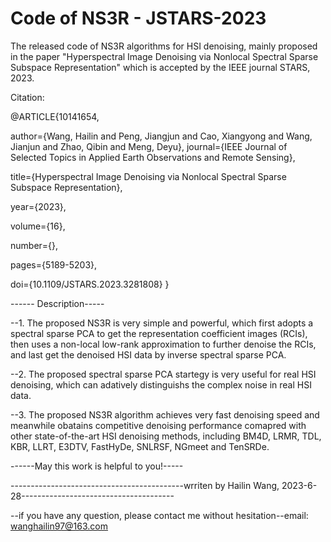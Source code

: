 # Code of NS3R - JSTARS-2023
The released code of NS3R algorithms for HSI denoising, mainly proposed in the paper "Hyperspectral Image Denoising via Nonlocal Spectral Sparse Subspace Representation" which is accepted by the IEEE journal STARS, 2023.

Citation: 

@ARTICLE{10141654,

  author={Wang, Hailin and Peng, Jiangjun and Cao, Xiangyong and Wang, Jianjun and Zhao, Qibin and Meng, Deyu},
  journal={IEEE Journal of Selected Topics in Applied Earth Observations and Remote Sensing}, 
  
  title={Hyperspectral Image Denoising via Nonlocal Spectral Sparse Subspace Representation}, 
  
  year={2023},
  
  volume={16},
  
  number={},
  
  pages={5189-5203},
  
  doi={10.1109/JSTARS.2023.3281808}
  }


------ Description-----

--1. The proposed NS3R is very simple and powerful, which first adopts a spectral sparse PCA to get the representation coefficient images (RCIs), then uses a non-local low-rank approximation to further denoise the RCIs, and last get the denoised HSI data by inverse spectral sparse PCA.

--2. The proposed spectral sparse PCA startegy is very useful for real HSI denoising, which can adatively distinguishs the complex noise in real HSI data.

--3. The proposed NS3R algorithm achieves very fast denoising speed and meanwhile obatains competitive denoising performance comapred with other state-of-the-art HSI denoising methods, including BM4D, LRMR, TDL, KBR, LLRT, E3DTV, FastHyDe, SNLRSF, NGmeet and TenSRDe. 

------May this work is helpful to you!-----

-------------------------------------------wrriten by Hailin Wang, 2023-6-28--------------------------------------

--if you have any question, please contact me without hesitation--email: wanghailin97@163.com




